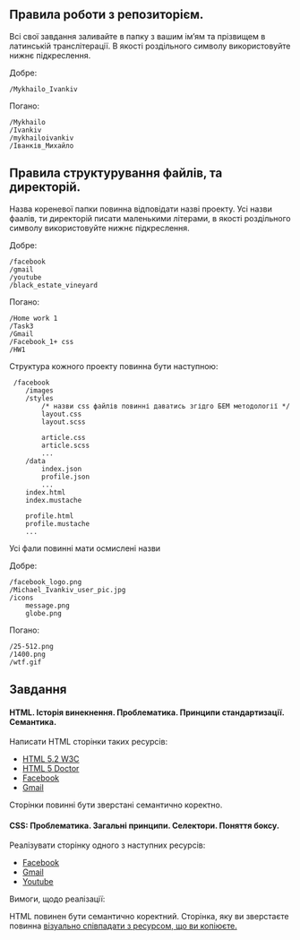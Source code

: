 ## Правила роботи з репозиторієм.
Всі свої завдання заливайте в папку з вашим ім’ям та прізвищем в латинській транслітерації. В якості роздільного символу використовуйте нижнє підкреслення.
 
Добре:
```
/Mykhailo_Ivankiv
```

Погано:
``` 
/Mykhailo
/Ivankiv
/mykhailoivankiv
/Іванків_Михайло
```

## Правила структурування файлів, та директорій. 

Назва кореневої папки повинна відповідати назві проекту. Усі назви фаалів, ти директорій писати маленькими літерами, в якості роздільного символу використовуйте нижнє підкреслення.
 
Добре:
```
/facebook
/gmail
/youtube
/black_estate_vineyard
```

Погано:
```
/Home work 1
/Task3
/Gmail
/Facebook_1+ css
/HW1
```

Структура кожного проекту повинна бути наступною:
```
 /facebook
    /images
    /styles
        /* назви css файлів повинні даватись згідго БЕМ методології */
        layout.css
        layout.scss
        
        article.css
        article.scss
        ...
    /data
        index.json
        profile.json
        ...
    index.html
    index.mustache
    
    profile.html
    profile.mustache
    ...
```
Усі фали повинні мати осмислені назви

Добре:
```
/facebook_logo.png
/Michael_Ivankiv_user_pic.jpg
/icons
    message.png
    globe.png
```
Погано:
```
/25-512.png
/1400.png
/wtf.gif
```

## Завдання
#### HTML. Історія винекнення. Проблематика. Принципи стандартизації. Семантика.

Написати HTML сторінки таких ресурсів:
* <a href="https://w3c.github.io/html/">HTML 5.2 W3C</a>
* <a href="http://html5doctor.com/">HTML 5 Doctor</a>
* <a href="http://facebook.com/">Facebook</a>
* <a href="http://gmail.com/">Gmail</a>

Сторінки повинні бути зверстані семантично коректно.  

#### CSS: Проблематика. Загальні принципи. Селектори. Поняття боксу.

Реалізувати сторінку одного з наступних ресурсів: 
* <a href="http://facebook.com/">Facebook</a>
* <a href="http://gmail.com/">Gmail</a>
* <a href="https://www.youtube.com/">Youtube</a>
  
Вимоги, щодо реалізації:
  
HTML повинен бути семантично коректний.
Сторінка, яку ви зверстаєте повинна <a href="http://lurkmore.to/%D0%9A%D0%B0%D0%BF%D0%B8%D1%82%D0%B0%D0%BD_%D0%9E%D1%87%D0%B5%D0%B2%D0%B8%D0%B4%D0%BD%D0%BE%D1%81%D1%82%D1%8C">візуально співпадати з ресурсом, що ви копіюєте.</a>
  